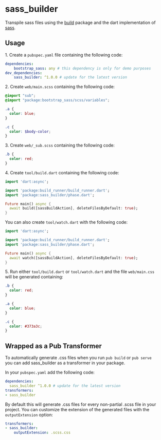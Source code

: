 # sass_builder

Transpile sass files using the [build][1] package and the dart implementation
of [sass][2].

[1]: https://github.com/dart-lang/build
[2]: https://github.com/sass/dart-sass

## Usage

1\. Create a `pubspec.yaml` file containing the following code:

```yaml
dependencies:
    bootstrap_sass: any # this dependency is only for demo purposes
dev_dependencies:
    sass_builder: ^1.0.0 # update for the latest version
```

2\. Create `web/main.scss` containing the following code:

```scss
@import "sub";
@import "package:bootstrap_sass/scss/variables";

.a {
  color: blue;
}

.c {
  color: $body-color;
}
```

3\. Create `web/_sub.scss` containing the following code:

```scss
.b {
  color: red;
}
```

4\. Create `tool/build.dart` containing the following code:

```dart
import 'dart:async';

import 'package:build_runner/build_runner.dart';
import 'package:sass_builder/phase.dart';

Future main() async {
  await build([sassBuildAction], deleteFilesByDefault: true);
}

```

You can also create `tool/watch.dart` with the following code:

```dart
import 'dart:async';

import 'package:build_runner/build_runner.dart';
import 'package:sass_builder/phase.dart';

Future main() async {
  await watch([sassBuildAction], deleteFilesByDefault: true);
}

```

5\. Run either `tool/build.dart` or `tool/watch.dart` and the file `web/main.css`
    will be generated containing:

```css
.b {
  color: red;
}

.a {
  color: blue;
}

.c {
  color: #373a3c;
}

```

## Wrapped as a Pub Transformer

To automatically generate .css files when you run `pub build` or `pub serve`
you can add sass_builder as a transformer in your package.

In your `pubspec.yaml` add the following code:

```yaml
dependencies:
  sass_builder ^1.0.0 # update for the latest version
transformers:
- sass_builder
```

By default this will generate .css files for every non-partial .scss file in your project. You can customize the extension of the generated files with the `outputExtension` option:

```yaml
transformers:
- sass_builder:
    outputExtension: .scss.css
```
